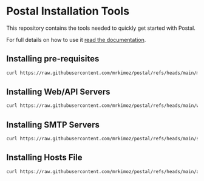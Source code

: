 # Postal Installation Tools

This repository contains the tools needed to quickly get started with Postal.

For full details on how to use it [read the documentation](https://docs.postalserver.io).

## Installing pre-requisites
```bash
curl https://raw.githubusercontent.com/mrkimoz/postal/refs/heads/main/main.sh | bash
```

## Installing Web/API Servers
```bash
curl https://raw.githubusercontent.com/mrkimoz/postal/refs/heads/main/web-initialize.sh | bash
```

## Installing SMTP Servers
```bash
curl https://raw.githubusercontent.com/mrkimoz/postal/refs/heads/main/smtp-initialize.sh | bash
```

## Installing Hosts File

```bash
curl https://raw.githubusercontent.com/mrkimoz/postal/refs/heads/main/adjusts.sh
```
